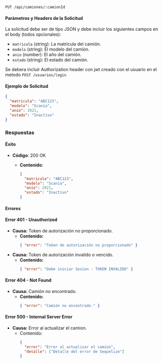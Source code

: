 ```http
PUT /api/camiones/:camionId
```

#### Parámetros y Headers de la Solicitud

La solicitud debe ser de tipo JSON y debe incluir los siguientes campos en el body (todos opcionales):

- `matricula` (string): La matrícula del camión.
- `modelo` (string): El modelo del camión.
- `anio` (number): El año del camión.
- `estado` (string): El estado del camión.

Se debera incluir Authorization header con jwt creado con el usuario en el metodo `POST /usuarios/login`

#### Ejemplo de Solicitud

```json
{
  "matricula": "ABC123",
  "modelo": "Scania",
  "anio": 2021,
  "estado": "Inactivo"
}
```

### Respuestas

#### Éxito

- **Código**: 200 OK

  - **Contenido**:
    ```json
    {
      "matricula": "ABC123",
      "modelo": "Scania",
      "anio": 2021,
      "estado": "Inactivo"
    }
    ```

#### Errores

#### Error 401 - Unauthorized

- **Causa:** Token de autorización no proporcionado.
  - **Contenido:**
    ```json
    { "error": "Token de autorización no proporcionado" }
    ```
- **Causa:** Token de autorización invalido o vencido.
  - **Contenido:**
    ```json
    { "error": "Debe iniciar Sesion - TOKEN INVALIDO" }
    ```

#### Error 404 - Not Found

- **Causa:** Camión no encontrado.
  - **Contenido:**
    ```json
    { "error": "Camión no encontrado." }
    ```

#### Error 500 - Internal Server Error

- **Causa:** Error al actualizar el camion.
  - Contenido:
    ```json
    {
      "error": "Error al actualizar el camion",
      "detalle": ["Detalle del error de Sequelize"]
    }
    ```
